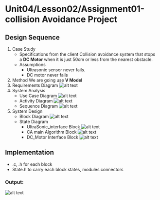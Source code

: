 # Unit04/Lesson02/Assignment01-collision Avoidance Project
## Design Sequence
1. Case Study
    - Specifications from the client
    Collision avoidance system that stops a **DC Motor** when it is just 50cm or less from the nearest obstacle.
    - Assumptions
        - Ultrasonic sensor never fails.
        - DC motor never fails
2. Method
    We are going use **V Model**
3. Requirements Diagram
![alt text](figures/CA_Requiements.png)
4. System Analysis
    - Use Case Diagram
![alt text](figures/CA_Use_Case.png)
    - Activity Diagram
![alt text](figures/CA_Activity.png)
    - Sequence Diagram
![alt text](figures/CA_Sequence.png)
5. System Design
    - Block Diagram
![alt text](figures/CA_Block.png)
    - State Diagram
        - UltraSonic_interface Block
![alt text](figures/CA_US.png)
        - CA main Algorithm Block
![alt text](figures/CA_Main_Algo.png)
        - DC_Motor Interface Block
![alt text](figures/CA_DC_Mottor.png)
## Implementation
- .c, .h for each block
- State.h to carry each block states, modules connectors 
### Output:
![alt text](figures/CA_code_output.png)
